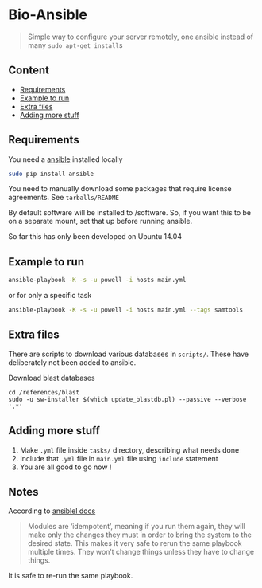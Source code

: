 # Bio-Ansible 

> Simple way to configure your server remotely, one ansible instead of many `sudo apt-get install`s

## Content 

- [Requirements](#requirements)
- [Example to run](#example-to-run)
- [Extra files](#extra-files)
- [Adding more stuff](#adding-more-stuff)

## Requirements

You need a [ansible](http://docs.ansible.com/ansible/index.html) installed locally

```BASH
sudo pip install ansible
```

You need to manually download some packages that require license agreements.  See `tarballs/README`

By default software will be installed to /software.  So, if you want this to be on a separate mount, set that up before running ansible.

So far this has only been developed on Ubuntu 14.04

## Example to run

```BASH
ansible-playbook -K -s -u powell -i hosts main.yml
```

or for only a specific task

```BASH
ansible-playbook -K -s -u powell -i hosts main.yml --tags samtools
```


## Extra files

There are scripts to download various databases in `scripts/`. These have deliberately not been added to ansible.

Download blast databases

    cd /references/blast
    sudo -u sw-installer $(which update_blastdb.pl) --passive --verbose '.*'

## Adding more stuff

1. Make `.yml` file inside `tasks/` directory, describing what needs done
2. Include that `.yml` file in `main.yml` file using `include` statement
3. You are all good to go now !

## Notes

According to [ansiblel docs](http://docs.ansible.com/ansible/playbooks_intro.html)

> Modules are ‘idempotent’, meaning if you run them again, they will make only the changes they must in order to bring the system to the desired state. This makes it very safe to rerun the same playbook multiple times. They won’t change things unless they have to change things.

It is safe to re-run the same playbook.
